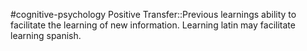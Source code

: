 #cognitive-psychology 
Positive Transfer::Previous learnings ability to facilitate the learning of new information. Learning latin may facilitate learning spanish.
<!--SR:!2024-04-07,1,230-->